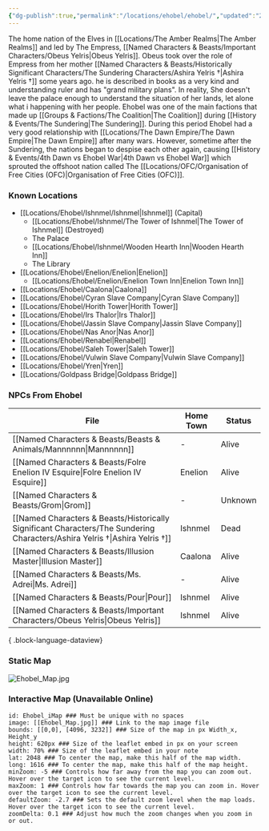 ```yaml
---
{"dg-publish":true,"permalink":"/locations/ehobel/ehobel/","updated":"2025-01-14T21:03:47.357+00:00"}
---
```


The home nation of the Elves in [[Locations/The Amber Realms\|The Amber Realms]] and led by The Empress, [[Named Characters & Beasts/Important Characters/Obeus Yelris\|Obeus Yelris]]. Obeus took over the role of Empress from her mother [[Named Characters & Beasts/Historically Significant  Characters/The Sundering Characters/Ashira Yelris †\|Ashira Yelris †]] some years ago. he is described in books as a very kind and understanding ruler and has "grand military plans". In reality, She doesn't leave the palace enough to understand the situation of her lands, let alone what i happening with her people. Ehobel was one of the main factions that made up [[Groups & Factions/The Coalition\|The Coalition]] during [[History & Events/The Sundering\|The Sundering]]. During this period Ehobel had a very good relationship with [[Locations/The Dawn Empire/The Dawn Empire\|The Dawn Empire]] after many wars. However, sometime after the Sundering, the nations began to despise each other again, causing [[History & Events/4th Dawn vs Ehobel War\|4th Dawn vs Ehobel War]] which sprouted the offshoot nation called The [[Locations/OFC/Organisation of Free Cities (OFC)\|Organisation of Free Cities (OFC)]].

### Known Locations
- [[Locations/Ehobel/Ishnmel/Ishnmel\|Ishnmel]] (Capital)
	- [[Locations/Ehobel/Ishnmel/The Tower of Ishnmel\|The Tower of Ishnmel]] (Destroyed)
	- The Palace
	- [[Locations/Ehobel/Ishnmel/Wooden Hearth Inn\|Wooden Hearth Inn]]
	- The Library
- [[Locations/Ehobel/Enelion/Enelion\|Enelion]]
	- [[Locations/Ehobel/Enelion/Enelion Town Inn\|Enelion Town Inn]]
- [[Locations/Ehobel/Caalona\|Caalona]]
- [[Locations/Ehobel/Cyran Slave Company\|Cyran Slave Company]]
- [[Locations/Ehobel/Horith Tower\|Horith Tower]]
- [[Locations/Ehobel/Irs Thalor\|Irs Thalor]]
- [[Locations/Ehobel/Jassin Slave Company\|Jassin Slave Company]]
- [[Locations/Ehobel/Nas Anor\|Nas Anor]]
- [[Locations/Ehobel/Renabel\|Renabel]]
- [[Locations/Ehobel/Saleh Tower\|Saleh Tower]]
- [[Locations/Ehobel/Vulwin Slave Company\|Vulwin Slave Company]]
- [[Locations/Ehobel/Yren\|Yren]]
- [[Locations/Goldpass Bridge\|Goldpass Bridge]]

### NPCs From Ehobel
| File                                                                                                                            | Home Town | Status  |
| ------------------------------------------------------------------------------------------------------------------------------- | --------- | ------- |
| [[Named Characters & Beasts/Beasts & Animals/Mannnnnn\|Mannnnnn]]                                                            | \-        | Alive   |
| [[Named Characters & Beasts/Folre Enelion IV Esquire\|Folre Enelion IV Esquire]]                                             | Enelion   | Alive   |
| [[Named Characters & Beasts/Grom\|Grom]]                                                                                     | \-        | Unknown |
| [[Named Characters & Beasts/Historically Significant  Characters/The Sundering Characters/Ashira Yelris †\|Ashira Yelris †]] | Ishnmel   | Dead    |
| [[Named Characters & Beasts/Illusion Master\|Illusion Master]]                                                               | Caalona   | Alive   |
| [[Named Characters & Beasts/Ms. Adrei\|Ms. Adrei]]                                                                           | \-        | Alive   |
| [[Named Characters & Beasts/Pour\|Pour]]                                                                                     | Ishnmel   | Alive   |
| [[Named Characters & Beasts/Important Characters/Obeus Yelris\|Obeus Yelris]]                                                | Ishnmel   | Alive   |

{ .block-language-dataview}
### Static Map
![Ehobel_Map.jpg](/img/user/Admin/Attachments/Ehobel_Map.jpg)

### Interactive Map (Unavailable Online)
```leaflet  
id: Ehobel_iMap ### Must be unique with no spaces  
image: [[Ehobel_Map.jpg]] ### Link to the map image file  
bounds: [[0,0], [4096, 3232]] ### Size of the map in px Width_x, Height_y  
height: 620px ### Size of the leaflet embed in px on your screen  
width: 70% ### Size of the leaflet embed in your note  
lat: 2048 ### To center the map, make this half of the map width.  
long: 1616 ### To center the map, make this half of the map height.  
minZoom: -5 ### Controls how far away from the map you can zoom out. Hover over the target icon to see the current level.  
maxZoom: 1 ### Controls how far towards the map you can zoom in. Hover over the target icon to see the current level.  
defaultZoom: -2.7 ### Sets the default zoom level when the map loads. Hover over the target icon to see the current level.  
zoomDelta: 0.1 ### Adjust how much the zoom changes when you zoom in or out.
```
